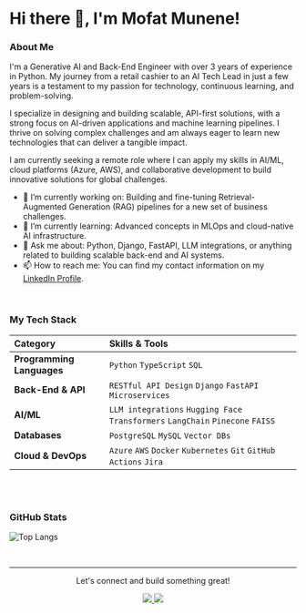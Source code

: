 # Hi there 👋, I'm Mofat Munene!

### About Me

I'm a Generative AI and Back-End Engineer with over 3 years of experience in Python. My journey from a retail cashier to an AI Tech Lead in just a few years is a testament to my passion for technology, continuous learning, and problem-solving.

I specialize in designing and building scalable, API-first solutions, with a strong focus on AI-driven applications and machine learning pipelines. I thrive on solving complex challenges and am always eager to learn new technologies that can deliver a tangible impact.

I am currently seeking a remote role where I can apply my skills in AI/ML, cloud platforms (Azure, AWS), and collaborative development to build innovative solutions for global challenges.

* 🔭 I’m currently working on: Building and fine-tuning Retrieval-Augmented Generation (RAG) pipelines for a new set of business challenges.
* 🌱 I’m currently learning: Advanced concepts in MLOps and cloud-native AI infrastructure.
* 💬 Ask me about: Python, Django, FastAPI, LLM integrations, or anything related to building scalable back-end and AI systems.
* 📫 How to reach me: You can find my contact information on my [LinkedIn Profile](https://linkedin.com/in/mofat06).

<br>

### My Tech Stack

| Category | Skills & Tools |
| :--- | :--- |
| **Programming Languages** | `Python` `TypeScript` `SQL` |
| **Back-End & API** | `RESTful API Design` `Django` `FastAPI` `Microservices` |
| **AI/ML** | `LLM integrations` `Hugging Face Transformers` `LangChain` `Pinecone` `FAISS` |
| **Databases** | `PostgreSQL` `MySQL` `Vector DBs` |
| **Cloud & DevOps** | `Azure` `AWS` `Docker` `Kubernetes` `Git` `GitHub Actions` `Jira` |

<br>

<br>

### GitHub Stats

![Top Langs](https://github-readme-stats.vercel.app/api/top-langs/?username=DAMunene&layout=compact&theme=radical)

<br>

---
<div align="center">
  <p> Let's connect and build something great! </p>
  <a href="https://linkedin.com/in/mofat06">
    <img src="https://img.shields.io/badge/-LinkedIn-blue?style=flat&logo=linkedin&logoColor=white" />
  </a>
  <a href="mailto:muriukimoff6@gmail.com">
    <img src="https://img.shields.io/badge/-Email-red?style=flat&logo=gmail&logoColor=white" />
  </a>
</div>
